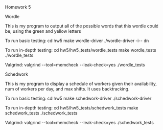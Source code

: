Homework 5

Wordle

This is my program to output all of the possible words that this wordle could be,
using the green and yellow letters

To run basic testing:
cd hw5
make wordle-driver
./wordle-driver -i-- dn

To run in-depth testing:
cd hw5/hw5_tests/wordle_tests
make wordle_tests
./wordle_tests

Valgrind:
valgrind --tool=memcheck --leak-check=yes ./wordle_tests



Schedwork

This is my program to display a schedule of workers given their availability, 
num of workers per day, and max shifts. It uses backtracking.

To run basic testing:
cd hw5
make schedwork-driver
./schedwork-driver

To run in-depth testing:
cd hw5/hw5_tests/schedwork_tests
make schedwork_tests
./schedwork_tests

Valgrind:
valgrind --tool=memcheck --leak-check=yes ./schedwork_tests